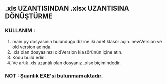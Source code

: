 ## .xls UZANTISINDAN .xlsx UZANTISINA DÖNÜŞTÜRME 
### KULLANIM : 
1. main.py dosyasının bulunduğu dizine iki adet klasör açın. newVersion ve old version adında.
2. .xls olan dosyasınızı oldVersion klasörünün içine atın.
3. Kodu build edin.
4. Ve artık .xls uzantılı olan dosyanız .xlsx biçimindedir.

### NOT : Şuanlık EXE'si bulunmamaktadır. 
